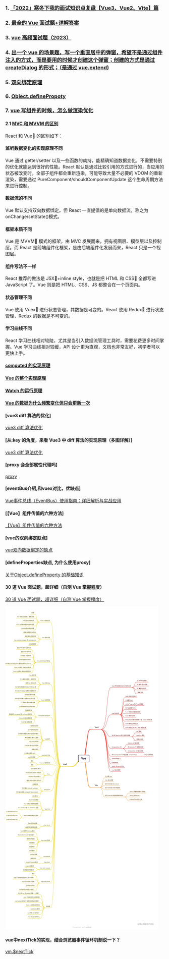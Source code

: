 ### 1. [「2022」寒冬下我的面试知识点复盘【Vue3、Vue2、Vite】篇](https://juejin.cn/post/7166446028266733581)

### 2. [最全的 Vue 面试题+详解答案](https://www.cnblogs.com/wenshaochang123/p/14888494.html)

### 3. [vue 高频面试题（2023）](https://blog.csdn.net/jiang7701037/article/details/134700415)

### 4. [出一个 vue 的场景题，写一个垂直居中的弹窗，希望不是通过组件注入的方式，而是要用的时候才创建这个弹窗；创建的方式是通过 createDialog 的形式；（是通过 vue.extend)](https://blog.csdn.net/qq_63358859/article/details/125442312)

### 5. [双向绑定原理](https://blog.csdn.net/qq_63358859/article/details/125442312)

### 6. [Object.definePropoty](https://blog.csdn.net/qq_63358859/article/details/125442312)

### 7. [vue 写组件的时候，怎么做渲染优化](https://www.baidu.com/s?ie=utf-8&f=8&rsv_bp=1&tn=baidu&wd=vue%E5%86%99%E7%BB%84%E4%BB%B6%E7%9A%84%E6%97%B6%E5%80%99%EF%BC%8C%E6%80%8E%E4%B9%88%E5%81%9A%E6%B8%B2%E6%9F%93%E4%BC%98%E5%8C%96&oq=%25E5%2586%2599%25E7%25BB%2584%25E4%25BB%25B6%25E7%259A%2584%25E6%2597%25B6%25E5%2580%2599%252C%25E6%2580%258E%25E4%25B9%2588%25E5%2581%259A%25E6%25B8%25B2%25E6%259F%2593%25E4%25BC%2598%25E5%258C%2596&rsv_pq=e377bb1f00045885&rsv_t=ffd154hYY%2FPMeaEyBjfUKIYuA0FNUFWtvno0vh37QlucPYoG9qtwujWNyPY&rqlang=cn&rsv_dl=tb&rsv_enter=1&rsv_btype=t&inputT=540&rsv_sug3=9&rsv_sug1=7&rsv_sug7=100&rsv_sug2=0&rsv_sug4=1292)

#### 2.1 [MVC 和 MVVM 的区别 ](https://www.cnblogs.com/luckest/p/16917400.html)

React 和 Vue 的区别如下：

#### 监听数据变化的实现原理不同

Vue 通过 getter/setter 以及一些函数的劫持，能精确知道数据变化，不需要特别的优化就能达到很好的性能。React 默认是通过比较引用的方式进行的，当应用的状态被改变时，全部子组件都会重新渲染，可能导致大量不必要的 VDOM 的重新渲染，需要通过 PureComponent/shouldComponentUpdate 这个生命周期方法来进行控制。

#### 数据流的不同

Vue 默认支持双向数据绑定。但 React 一直提倡的是单向数据流，称之为 onChange/setState()模式。

#### 框架本质不同

Vue 是 MVVM 模式的框架，由 MVC 发展而来，拥有视图层、模型层以及控制层。而 React 是前端组件化框架，是由后端组件化发展而来，React 只是一个视图层。

#### 组件写法不一样

React 推荐的做法是 JSX+inline style，也就是把 HTML 和 CSS 全都写进 JavaScript 了。Vue 则是把 HTML、CSS、JS 都整合在一个页面内。

#### 状态管理不同

Vue 使用 Vuex 进行状态管理，其数据是可变的。React 使用 Redux 进行状态管理，Redux 的数据是不可变的。

#### 学习曲线不同

React 学习曲线相对较陡，尤其是当引入数据流管理工具时，需要花费更多时间掌握。Vue 学习曲线相对较缓，API 设计更为直观，文档也非常友好，初学者可以更快上手。

#### [computed 的实现原理 ](https://weread.qq.com/web/reader/c5c32170813ab7177g0181aekd3d322001ad3d9446802347?)

#### [Vue 的整个实现原理](Vue的整个实现原理)

#### [Watch 的运行原理](https://weread.qq.com/web/reader/c5c32170813ab7177g0181aekd3d322001ad3d9446802347?)

#### [Vue 的数据为什么频繁变化但只会更新一次](https://blog.51cto.com/u_10887428/5148470)

#### [vue3 diff 算法的优化]

[vue3 diff 算法优化](https://blog.51cto.com/u_10887428/5148470)

#### [从:key 的角度，来看 Vue3 中 diff 算法的实现原理（多图详解）]

[vue3 diff 算法优化](https://blog.csdn.net/weixin_46163658/article/details/122563297)

#### [proxy 会全部属性代理吗]
[proxy](https://es6.ruanyifeng.com/#docs/proxy)

#### [eventBus介绍,和vuex对比，优缺点]
[Vue事件总线（EventBus）使用指南：详细解析与实战应用](https://blog.csdn.net/shanghai597/article/details/130965196)

#### [【Vue】组件传值的六种方法]
[【Vue】组件传值的六种方法](https://www.cnblogs.com/liliuyu/p/13590853.html)

#### [vue的双向绑定缺点]
[vue双向数据绑定的缺点](https://localsite.baidu.com/okam/pages/article/index?articleId=20116233&ucid=n1DvP1c3nHf&categoryLv1=%E6%95%99%E8%82%B2%E5%9F%B9%E8%AE%AD&ch=54&srcid=10004)

#### [defineProperties缺点, 为什么使用proxy]
[关于Object.defineProperty 的基础知识](https://www.cnblogs.com/zjjDaily/p/11227623.html)

#### 30 道 Vue 面试题，超详细（自测 Vue 掌握程度）
[30 道 Vue 面试题，超详细（自测 Vue 掌握程度）](https://zhuanlan.zhihu.com/p/644543319)

![Alt text](image.png)

#### vue中nextTick的实现，结合浏览器事件循环机制说一下？
[vm.$nextTick](https://weread.qq.com/web/reader/f8632810723f0231f86d9aakb6d32b90216b6d767d2f0dc?)